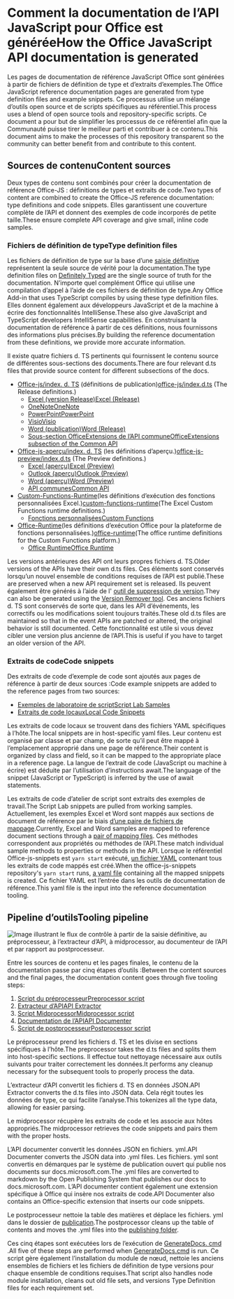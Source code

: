 # <a name="how-the-office-javascript-api-documentation-is-generated"></a><span data-ttu-id="8872d-101">Comment la documentation de l’API JavaScript pour Office est générée</span><span class="sxs-lookup"><span data-stu-id="8872d-101">How the Office JavaScript API documentation is generated</span></span>

<span data-ttu-id="8872d-102">Les pages de documentation de référence JavaScript Office sont générées à partir de fichiers de définition de type et d’extraits d’exemples.</span><span class="sxs-lookup"><span data-stu-id="8872d-102">The Office JavaScript reference documentation pages are generated from type definition files and example snippets.</span></span> <span data-ttu-id="8872d-103">Ce processus utilise un mélange d’outils open source et de scripts spécifiques au référentiel.</span><span class="sxs-lookup"><span data-stu-id="8872d-103">This process uses a blend of open source tools and repository-specific scripts.</span></span> <span data-ttu-id="8872d-104">Ce document a pour but de simplifier les processus de ce référentiel afin que la Communauté puisse tirer le meilleur parti et contribuer à ce contenu.</span><span class="sxs-lookup"><span data-stu-id="8872d-104">This document aims to make the processes of this repository transparent so the community can better benefit from and contribute to this content.</span></span>

## <a name="content-sources"></a><span data-ttu-id="8872d-105">Sources de contenu</span><span class="sxs-lookup"><span data-stu-id="8872d-105">Content sources</span></span>

<span data-ttu-id="8872d-106">Deux types de contenu sont combinés pour créer la documentation de référence Office-JS : définitions de types et extraits de code.</span><span class="sxs-lookup"><span data-stu-id="8872d-106">Two types of content are combined to create the Office-JS reference documentation: type definitions and code snippets.</span></span> <span data-ttu-id="8872d-107">Elles garantissent une couverture complète de l’API et donnent des exemples de code incorporés de petite taille.</span><span class="sxs-lookup"><span data-stu-id="8872d-107">These ensure complete API coverage and give small, inline code samples.</span></span>

### <a name="type-definition-files"></a><span data-ttu-id="8872d-108">Fichiers de définition de type</span><span class="sxs-lookup"><span data-stu-id="8872d-108">Type definition files</span></span>

<span data-ttu-id="8872d-109">Les fichiers de définition de type sur la base d’une [saisie définitive](https://github.com/DefinitelyTyped/DefinitelyTyped) représentent la seule source de vérité pour la documentation.</span><span class="sxs-lookup"><span data-stu-id="8872d-109">The type definition files on [Definitely Typed](https://github.com/DefinitelyTyped/DefinitelyTyped) are the single source of truth for the documentation.</span></span> <span data-ttu-id="8872d-110">N’importe quel complément Office qui utilise une compilation d’appel à l’aide de ces fichiers de définition de type.</span><span class="sxs-lookup"><span data-stu-id="8872d-110">Any Office Add-in that uses TypeScript compiles by using these type definition files.</span></span> <span data-ttu-id="8872d-111">Elles donnent également aux développeurs JavaScript et de la machine à écrire des fonctionnalités IntelliSense.</span><span class="sxs-lookup"><span data-stu-id="8872d-111">These also give JavaScript and TypeScript developers IntelliSense capabilities.</span></span> <span data-ttu-id="8872d-112">En construisant la documentation de référence à partir de ces définitions, nous fournissons des informations plus précises.</span><span class="sxs-lookup"><span data-stu-id="8872d-112">By building the reference documentation from these definitions, we provide more accurate information.</span></span>

<span data-ttu-id="8872d-113">Il existe quatre fichiers d. TS pertinents qui fournissent le contenu source de différentes sous-sections des documents.</span><span class="sxs-lookup"><span data-stu-id="8872d-113">There are four relevant d.ts files that provide source content for different subsections of the docs.</span></span>

- <span data-ttu-id="8872d-114">[Office-js/index. d. TS](https://raw.githubusercontent.com/DefinitelyTyped/DefinitelyTyped/master/types/office-js/index.d.ts) (définitions de publication)</span><span class="sxs-lookup"><span data-stu-id="8872d-114">[office-js/index.d.ts](https://raw.githubusercontent.com/DefinitelyTyped/DefinitelyTyped/master/types/office-js/index.d.ts) (The Release definitions.)</span></span>
  - [<span data-ttu-id="8872d-115">Excel (version Release)</span><span class="sxs-lookup"><span data-stu-id="8872d-115">Excel (Release)</span></span>](https://docs.microsoft.com/javascript/api/excel_release)
  - [<span data-ttu-id="8872d-116">OneNote</span><span class="sxs-lookup"><span data-stu-id="8872d-116">OneNote</span></span>](https://docs.microsoft.com/javascript/api/onenote)
  - [<span data-ttu-id="8872d-117">PowerPoint</span><span class="sxs-lookup"><span data-stu-id="8872d-117">PowerPoint</span></span>](https://docs.microsoft.com/javascript/api/powerpoint)
  - [<span data-ttu-id="8872d-118">Visio</span><span class="sxs-lookup"><span data-stu-id="8872d-118">Visio</span></span>](https://docs.microsoft.com/javascript/api/visio)
  - [<span data-ttu-id="8872d-119">Word (publication)</span><span class="sxs-lookup"><span data-stu-id="8872d-119">Word (Release)</span></span>](https://docs.microsoft.com/javascript/api/word_release)
  - [<span data-ttu-id="8872d-120">Sous-section OfficeExtensions de l’API commune</span><span class="sxs-lookup"><span data-stu-id="8872d-120">OfficeExtensions subsection of the Common API</span></span>](https://docs.microsoft.com/javascript/api/office)
- <span data-ttu-id="8872d-121">[Office-js-aperçu/index. d. TS](https://raw.githubusercontent.com/DefinitelyTyped/DefinitelyTyped/master/types/office-js-preview/index.d.ts) (les définitions d’aperçu.)</span><span class="sxs-lookup"><span data-stu-id="8872d-121">[office-js-preview/index.d.ts](https://raw.githubusercontent.com/DefinitelyTyped/DefinitelyTyped/master/types/office-js-preview/index.d.ts) (The Preview definitions.)</span></span>
  - [<span data-ttu-id="8872d-122">Excel (aperçu)</span><span class="sxs-lookup"><span data-stu-id="8872d-122">Excel (Preview)</span></span>](https://docs.microsoft.com/javascript/api/excel)
  - [<span data-ttu-id="8872d-123">Outlook (aperçu)</span><span class="sxs-lookup"><span data-stu-id="8872d-123">Outlook (Preview)</span></span>](https://docs.microsoft.com/javascript/api/outlook)
  - [<span data-ttu-id="8872d-124">Word (aperçu)</span><span class="sxs-lookup"><span data-stu-id="8872d-124">Word (Preview)</span></span>](https://docs.microsoft.com/javascript/api/word)
  - [<span data-ttu-id="8872d-125">API communes</span><span class="sxs-lookup"><span data-stu-id="8872d-125">Common API</span></span>](https://docs.microsoft.com/javascript/api/office)
- <span data-ttu-id="8872d-126">[Custom-Functions-Runtime](https://github.com/DefinitelyTyped/DefinitelyTyped/blob/master/types/custom-functions-runtime/index.d.ts)(les définitions d’exécution des fonctions personnalisées Excel.)</span><span class="sxs-lookup"><span data-stu-id="8872d-126">[custom-functions-runtime](https://github.com/DefinitelyTyped/DefinitelyTyped/blob/master/types/custom-functions-runtime/index.d.ts)(The Excel Custom Functions runtime definitions.)</span></span>
  - [<span data-ttu-id="8872d-127">Fonctions personnalisées</span><span class="sxs-lookup"><span data-stu-id="8872d-127">Custom Functions</span></span>](https://docs.microsoft.com/javascript/api/custom-functions-runtime)
- <span data-ttu-id="8872d-128">[Office-Runtime](https://github.com/DefinitelyTyped/DefinitelyTyped/blob/master/types/office-runtime/index.d.ts)(les définitions d’exécution Office pour la plateforme de fonctions personnalisées.)</span><span class="sxs-lookup"><span data-stu-id="8872d-128">[office-runtime](https://github.com/DefinitelyTyped/DefinitelyTyped/blob/master/types/office-runtime/index.d.ts)(The office runtime definitions for the Custom Functions platform.)</span></span>
  - [<span data-ttu-id="8872d-129">Office Runtime</span><span class="sxs-lookup"><span data-stu-id="8872d-129">Office Runtime</span></span>](https://docs.microsoft.com/javascript/api/office-runtime)

<span data-ttu-id="8872d-130">Les versions antérieures des API ont leurs propres fichiers d. TS.</span><span class="sxs-lookup"><span data-stu-id="8872d-130">Older versions of the APIs have their own d.ts files.</span></span> <span data-ttu-id="8872d-131">Ces éléments sont conservés lorsqu’un nouvel ensemble de conditions requises de l’API est publié.</span><span class="sxs-lookup"><span data-stu-id="8872d-131">These are preserved when a new API requirement set is released.</span></span> <span data-ttu-id="8872d-132">Ils peuvent également être générés à l’aide de l' [outil de suppression de version](https://github.com/OfficeDev/office-js-docs-reference/blob/master/generate-docs/tools/VersionRemover.ts).</span><span class="sxs-lookup"><span data-stu-id="8872d-132">They can also be generated using the [Version Remover tool](https://github.com/OfficeDev/office-js-docs-reference/blob/master/generate-docs/tools/VersionRemover.ts).</span></span> <span data-ttu-id="8872d-133">Ces anciens fichiers d. TS sont conservés de sorte que, dans les API d’événements, les correctifs ou les modifications soient toujours traités.</span><span class="sxs-lookup"><span data-stu-id="8872d-133">These old d.ts files are maintained so that in the event APIs are patched or altered, the original behavior is still documented.</span></span> <span data-ttu-id="8872d-134">Cette fonctionnalité est utile si vous devez cibler une version plus ancienne de l’API.</span><span class="sxs-lookup"><span data-stu-id="8872d-134">This is useful if you have to target an older version of the API.</span></span>

### <a name="code-snippets"></a><span data-ttu-id="8872d-135">Extraits de code</span><span class="sxs-lookup"><span data-stu-id="8872d-135">Code snippets</span></span>

<span data-ttu-id="8872d-136">Des extraits de code d’exemple de code sont ajoutés aux pages de référence à partir de deux sources :</span><span class="sxs-lookup"><span data-stu-id="8872d-136">Code example snippets are added to the reference pages from two sources:</span></span>

- [<span data-ttu-id="8872d-137">Exemples de laboratoire de script</span><span class="sxs-lookup"><span data-stu-id="8872d-137">Script Lab Samples</span></span>](https://github.com/OfficeDev/office-js-snippets)
- [<span data-ttu-id="8872d-138">Extraits de code locaux</span><span class="sxs-lookup"><span data-stu-id="8872d-138">Local Code Snippets</span></span>](https://github.com/OfficeDev/office-js-docs-reference/tree/master/docs/code-snippets)

<span data-ttu-id="8872d-139">Les extraits de code locaux se trouvent dans des fichiers YAML spécifiques à l’hôte.</span><span class="sxs-lookup"><span data-stu-id="8872d-139">The local snippets are in host-specific yaml files.</span></span> <span data-ttu-id="8872d-140">Leur contenu est organisé par classe et par champ, de sorte qu’il peut être mappé à l’emplacement approprié dans une page de référence.</span><span class="sxs-lookup"><span data-stu-id="8872d-140">Their content is organized by class and field, so it can be mapped to the appropriate place in a reference page.</span></span> <span data-ttu-id="8872d-141">La langue de l’extrait de code (JavaScript ou machine à écrire) est déduite par l’utilisation d’instructions await.</span><span class="sxs-lookup"><span data-stu-id="8872d-141">The language of the snippet (JavaScript or TypeScript) is inferred by the use of await statements.</span></span>

<span data-ttu-id="8872d-142">Les extraits de code d’atelier de script sont extraits des exemples de travail.</span><span class="sxs-lookup"><span data-stu-id="8872d-142">The Script Lab snippets are pulled from working samples.</span></span> <span data-ttu-id="8872d-143">Actuellement, les exemples Excel et Word sont mappés aux sections de document de référence par le biais [d’une paire de fichiers de mappage](https://github.com/OfficeDev/office-js-snippets/tree/master/snippet-extractor-metadata).</span><span class="sxs-lookup"><span data-stu-id="8872d-143">Currently, Excel and Word samples are mapped to reference document sections through a [pair of mapping files](https://github.com/OfficeDev/office-js-snippets/tree/master/snippet-extractor-metadata).</span></span> <span data-ttu-id="8872d-144">Ces méthodes correspondent aux propriétés ou méthodes de l’API.</span><span class="sxs-lookup"><span data-stu-id="8872d-144">These match individual sample methods to properties or methods in the API.</span></span> <span data-ttu-id="8872d-145">Lorsque le référentiel Office-js-snippets est `yarn start` exécuté, [un fichier YAML](https://github.com/OfficeDev/office-js-snippets/blob/master/snippet-extractor-output/snippets.yaml) contenant tous les extraits de code mappés est créé.</span><span class="sxs-lookup"><span data-stu-id="8872d-145">When the office-js-snippets repository's `yarn start` runs, [a yaml file](https://github.com/OfficeDev/office-js-snippets/blob/master/snippet-extractor-output/snippets.yaml) containing all the mapped snippets is created.</span></span> <span data-ttu-id="8872d-146">Ce fichier YAML est l’entrée dans les outils de documentation de référence.</span><span class="sxs-lookup"><span data-stu-id="8872d-146">This yaml file is the input into the reference documentation tooling.</span></span>

## <a name="tooling-pipeline"></a><span data-ttu-id="8872d-147">Pipeline d’outils</span><span class="sxs-lookup"><span data-stu-id="8872d-147">Tooling pipeline</span></span>

![Image illustrant le flux de contrôle à partir de la saisie définitive, au préprocesseur, à l’extracteur d’API, à midprocessor, au documenteur de l’API et par rapport au postprocesseur.](ToolingPipeline.png)

<span data-ttu-id="8872d-149">Entre les sources de contenu et les pages finales, le contenu de la documentation passe par cinq étapes d’outils :</span><span class="sxs-lookup"><span data-stu-id="8872d-149">Between the content sources and the final pages, the documentation content goes through five tooling steps:</span></span>

1. [<span data-ttu-id="8872d-150">Script du préprocesseur</span><span class="sxs-lookup"><span data-stu-id="8872d-150">Preprocessor script</span></span>](https://github.com/OfficeDev/office-js-docs-reference/blob/master/generate-docs/scripts/preprocessor.ts)
1. [<span data-ttu-id="8872d-151">Extracteur d’API</span><span class="sxs-lookup"><span data-stu-id="8872d-151">API Extractor</span></span>](https://api-extractor.com/)
1. [<span data-ttu-id="8872d-152">Script Midprocessor</span><span class="sxs-lookup"><span data-stu-id="8872d-152">Midprocessor script</span></span>](https://github.com/OfficeDev/office-js-docs-reference/blob/master/generate-docs/scripts/midprocessor.ts)
1. [<span data-ttu-id="8872d-153">Documentation de l’API</span><span class="sxs-lookup"><span data-stu-id="8872d-153">API Documenter</span></span>](https://github.com/microsoft/rushstack/blob/master/apps/api-documenter/README.md)
1. [<span data-ttu-id="8872d-154">Script de postprocesseur</span><span class="sxs-lookup"><span data-stu-id="8872d-154">Postprocessor script</span></span>](https://github.com/OfficeDev/office-js-docs-reference/blob/master/generate-docs/scripts/postprocessor.ts)

<span data-ttu-id="8872d-155">Le préprocesseur prend les fichiers d. TS et les divise en sections spécifiques à l’hôte.</span><span class="sxs-lookup"><span data-stu-id="8872d-155">The preprocessor takes the d.ts files and splits them into host-specific sections.</span></span> <span data-ttu-id="8872d-156">Il effectue tout nettoyage nécessaire aux outils suivants pour traiter correctement les données.</span><span class="sxs-lookup"><span data-stu-id="8872d-156">It performs any cleanup necessary for the subsequent tools to properly process the data.</span></span>

<span data-ttu-id="8872d-157">L’extracteur d’API convertit les fichiers d. TS en données JSON.</span><span class="sxs-lookup"><span data-stu-id="8872d-157">API Extractor converts the d.ts files into JSON data.</span></span> <span data-ttu-id="8872d-158">Cela régit toutes les données de type, ce qui facilite l’analyse.</span><span class="sxs-lookup"><span data-stu-id="8872d-158">This tokenizes all the type data, allowing for easier parsing.</span></span>

<span data-ttu-id="8872d-159">Le midprocessor récupère les extraits de code et les associe aux hôtes appropriés.</span><span class="sxs-lookup"><span data-stu-id="8872d-159">The midprocessor retrieves the code snippets and pairs them with the proper hosts.</span></span>

<span data-ttu-id="8872d-160">L’API documenter convertit les données JSON en fichiers. yml.</span><span class="sxs-lookup"><span data-stu-id="8872d-160">API Documenter converts the JSON data into .yml files.</span></span> <span data-ttu-id="8872d-161">Les fichiers. yml sont convertis en démarques par le système de publication ouvert qui publie nos documents sur docs.microsoft.com.</span><span class="sxs-lookup"><span data-stu-id="8872d-161">The .yml files are converted to markdown by the Open Publishing System that publishes our docs to docs.microsoft.com.</span></span> <span data-ttu-id="8872d-162">L’API documenter contient également une extension spécifique à Office qui insère nos extraits de code.</span><span class="sxs-lookup"><span data-stu-id="8872d-162">API Documenter also contains an Office-specific extension that inserts our code snippets.</span></span>

<span data-ttu-id="8872d-163">Le postprocesseur nettoie la table des matières et déplace les fichiers. yml dans le dossier de [publication](https://github.com/OfficeDev/office-js-docs-reference/tree/master/docs/docs-ref-autogen).</span><span class="sxs-lookup"><span data-stu-id="8872d-163">The postprocessor cleans up the table of contents and moves the .yml files into the [publishing folder](https://github.com/OfficeDev/office-js-docs-reference/tree/master/docs/docs-ref-autogen).</span></span>

<span data-ttu-id="8872d-164">Ces cinq étapes sont exécutées lors de l’exécution de [GenerateDocs. cmd](https://github.com/OfficeDev/office-js-docs-reference/blob/master/generate-docs/GenerateDocs.cmd) .</span><span class="sxs-lookup"><span data-stu-id="8872d-164">All five of these steps are performed when [GenerateDocs.cmd](https://github.com/OfficeDev/office-js-docs-reference/blob/master/generate-docs/GenerateDocs.cmd) is run.</span></span> <span data-ttu-id="8872d-165">Ce script gère également l’installation du module de nœud, nettoie les anciens ensembles de fichiers et les fichiers de définition de type versions pour chaque ensemble de conditions requises.</span><span class="sxs-lookup"><span data-stu-id="8872d-165">That script also handles node module installation, cleans out old file sets, and versions Type Definition files for each requirement set.</span></span>
